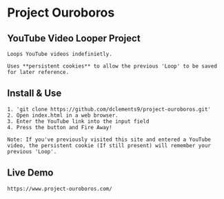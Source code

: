 # Project Ouroboros

## YouTube Video Looper Project
    
    Loops YouTube videos indefinietly.

    Uses **persistent cookies** to allow the previous 'Loop' to be saved for later reference.

## Install & Use
    1. 'git clone https://github.com/dclements9/project-ouroboros.git'
    2. Open index.html in a web browser. 
    3. Enter the YouTube link into the input field
    4. Press the button and Fire Away!

    Note: If you've previously visited this site and entered a YouTube video, the persistent cookie (If still present) will remember your previous 'Loop'.

## Live Demo 
    https://www.project-ouroboros.com/